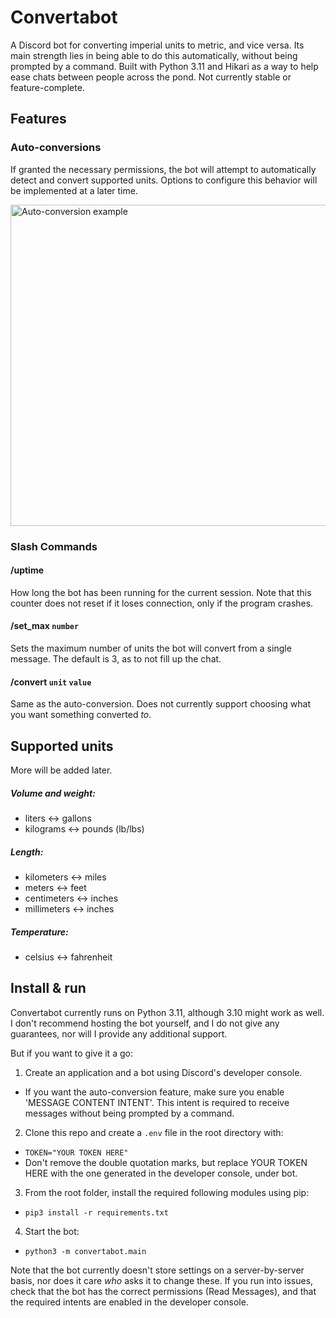 # Convertabot

A Discord bot for converting imperial units to metric, and vice versa. Its main strength lies in being able to do this automatically, without being prompted by a command. Built with Python 3.11 and Hikari as a way to help ease chats between people across the pond. Not currently stable or feature-complete.

## Features

### Auto-conversions

If granted the necessary permissions, the bot will attempt to automatically detect and convert supported units. Options to configure this behavior will be implemented at a later time. 

<img width="514" alt="Auto-conversion example" src="https://user-images.githubusercontent.com/52682352/210027568-ede570b8-a9e9-4de9-89b2-cfb616bbd1b3.png">

### Slash Commands

#### /uptime
How long the bot has been running for the current session. Note that this counter does not reset if it loses connection, only if the program crashes.

#### /set_max `number`
Sets the maximum number of units the bot will convert from a single message. The default is 3, as to not fill up the chat.

#### /convert `unit` `value` 
Same as the auto-conversion. Does not currently support choosing what you want something converted *to*.

## Supported units

More will be added later.

##### Volume and weight:

- liters <-> gallons
- kilograms <-> pounds (lb/lbs)

##### Length:

- kilometers <-> miles
- meters <-> feet
- centimeters <-> inches
- millimeters <-> inches

##### Temperature:

- celsius <-> fahrenheit

## Install & run

Convertabot currently runs on Python 3.11, although 3.10 might work as well. I don't recommend hosting the bot yourself, and I do not give any guarantees, nor will I provide any additional support. 

But if you want to give it a go:

1. Create an application and a bot using Discord's developer console.
  - If you want the auto-conversion feature, make sure you enable 'MESSAGE CONTENT INTENT'. This intent is required to receive messages without being prompted by a command.

2. Clone this repo and create a `.env` file in the root directory with:
  - `TOKEN="YOUR TOKEN HERE"`
  - Don't remove the double quotation marks, but replace YOUR TOKEN HERE with the one generated in the developer console, under bot.

3. From the root folder, install the required following modules using pip:
  - `pip3 install -r requirements.txt`

4. Start the bot:
  - `python3 -m convertabot.main`

Note that the bot currently doesn't store settings on a server-by-server basis, nor does it care *who* asks it to change these.
If you run into issues, check that the bot has the correct permissions (Read Messages), and that the required intents are enabled in the developer console.
